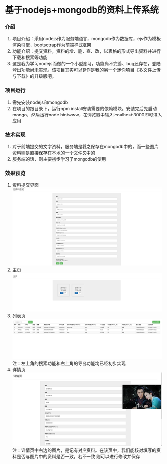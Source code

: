 # 基于nodejs+mongodb的资料上传系统
### 介绍
1. 项目介绍：采用nodejs作为服务端语言，mongodb作为数据库，ejs作为模板渲染引擎，bootsctrap作为前端样式框架
2. 功能介绍：提交资料，资料的增、删、查、改，以表格的形式导出资料并进行下载和搜索等功能
3. 这是我为学习nodejs而做的一个小型练习，功能尚不完善、bug还存在，登陆登出功能尚未实现。该项目其实可以算作是我的另一个迷你项目《多文件上传与下载》的升级版吧。

### 项目运行
1. 需先安装nodejs和mongodb
2. 在项目的跟目录下，运行npm install安装需要的依赖模块。安装完后先启动mongo，然后运行node bin/www，在浏览器中输入lcoalhost:3000即可进入应用

### 技术实现
1. 对于前端提交的文字资料，服务端是将之保存在mongodb中的，而一些图片资料则是直接保存在本地的一个文件夹中的
2. 服务端的话，则主要初步学习了mongodb的使用

### 效果预览
1. 资料提交界面
![](./screenshot/update.png) 
2. 主页
![](./screenshot/home.png) 
3. 列表页
![](./screenshot/list.png)
注：左上角的搜索功能和右上角的导出功能均已经初步实现
4. 详情页
![](./screenshot/detail.png) 
注：详情页中右边的图片，是记有对应资料。在该页中，我们能核对填写的资料是否与图片中的资料是否一致，若不一致 则可以进行修改并保存
